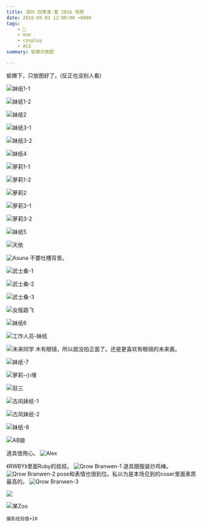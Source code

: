 ```yaml
---
title: 深圳 四季漫·夏 2016 场照
date: 2016-05-03 12:00:00 +0800
tags:
    - 📸
    - moe
    - cosplay
    - ACG
summary: 偷懒只放图

---
```


偷懒下，只放图好了。(反正也没别人看)


![妹纸1-1](http://7xozbx.com1.z0.glb.clouddn.com/shenzhen-cos-summer-2016/_MG_2134.jpg-w720p)

![妹纸1-2](http://7xozbx.com1.z0.glb.clouddn.com/shenzhen-cos-summer-2016/_MG_2127.jpg-w720p)

![妹纸2](http://7xozbx.com1.z0.glb.clouddn.com/shenzhen-cos-summer-2016/_MG_2118.jpg-w720p)

![妹纸3-1](http://7xozbx.com1.z0.glb.clouddn.com/shenzhen-cos-summer-2016/_MG_2125.jpg-w720p)

![妹纸3-2](http://7xozbx.com1.z0.glb.clouddn.com/shenzhen-cos-summer-2016/_MG_2106.jpg-w720p)

![妹纸4](http://7xozbx.com1.z0.glb.clouddn.com/shenzhen-cos-summer-2016/_MG_2345.jpg-w720p)

![萝莉1-1](http://7xozbx.com1.z0.glb.clouddn.com/shenzhen-cos-summer-2016/_MG_2297.jpg-w720p)

![萝莉1-2](http://7xozbx.com1.z0.glb.clouddn.com/shenzhen-cos-summer-2016/_MG_2309.jpg-w720p)

![萝莉2](http://7xozbx.com1.z0.glb.clouddn.com/shenzhen-cos-summer-2016/_MG_2288.jpg-w720p)

![萝莉3-1](http://7xozbx.com1.z0.glb.clouddn.com/shenzhen-cos-summer-2016/_MG_2215.jpg-w720p)

![萝莉3-2](http://7xozbx.com1.z0.glb.clouddn.com/shenzhen-cos-summer-2016/_MG_2225.jpg-w720p)

![妹纸5](http://7xozbx.com1.z0.glb.clouddn.com/shenzhen-cos-summer-2016/_MG_2210.jpg-w720p)

![天依](http://7xozbx.com1.z0.glb.clouddn.com/shenzhen-cos-summer-2016/_MG_2205.jpg-w720p)

![Asuna](http://7xozbx.com1.z0.glb.clouddn.com/shenzhen-cos-summer-2016/_MG_2194.jpg-w720p)
不要吐槽背景。

![武士桑-1](http://7xozbx.com1.z0.glb.clouddn.com/shenzhen-cos-summer-2016/_MG_2173.jpg-w720p)

![武士桑-2](http://7xozbx.com1.z0.glb.clouddn.com/shenzhen-cos-summer-2016/_MG_2168.jpg-w720p)

![武士桑-3](http://7xozbx.com1.z0.glb.clouddn.com/shenzhen-cos-summer-2016/_MG_2167.jpg-w720p)

![女版路飞](http://7xozbx.com1.z0.glb.clouddn.com/shenzhen-cos-summer-2016/_MG_2159.jpg-w720p)

![妹纸6](http://7xozbx.com1.z0.glb.clouddn.com/shenzhen-cos-summer-2016/_MG_2152.jpg-w720p)

![工作人员-妹纸](http://7xozbx.com1.z0.glb.clouddn.com/shenzhen-cos-summer-2016/_MG_2151.jpg-w720p)

![未来同学](http://7xozbx.com1.z0.glb.clouddn.com/shenzhen-cos-summer-2016/_MG_2146.jpg-w720p)
木有眼镜，所以就没拍正面了。还是更喜欢有眼镜的未来酱。

![妹纸-7](http://7xozbx.com1.z0.glb.clouddn.com/shenzhen-cos-summer-2016/_MG_2141.jpg-w720p)

![萝莉-小埋](http://7xozbx.com1.z0.glb.clouddn.com/shenzhen-cos-summer-2016/_MG_2124.jpg-w720p)

![狂三](http://7xozbx.com1.z0.glb.clouddn.com/shenzhen-cos-summer-2016/_MG_2104.jpg-w720p)

![古风妹纸-1](http://7xozbx.com1.z0.glb.clouddn.com/shenzhen-cos-summer-2016/_MG_2243.jpg-w720p)

![古风妹纸-2](http://7xozbx.com1.z0.glb.clouddn.com/shenzhen-cos-summer-2016/_MG_2252.jpg-w720p)

![妹纸-8](http://7xozbx.com1.z0.glb.clouddn.com/shenzhen-cos-summer-2016/_MG_2261.jpg-w720p)

![AB娘](http://7xozbx.com1.z0.glb.clouddn.com/shenzhen-cos-summer-2016/_MG_2264.jpg-h720p)

道具很用心。
![Alex](http://7xozbx.com1.z0.glb.clouddn.com/shenzhen-cos-summer-2016/_MG_2279.jpg-w720p)

《RWBY》里面Ruby的叔叔。
![Qrow Branwen-1](http://7xozbx.com1.z0.glb.clouddn.com/shenzhen-cos-summer-2016/_MG_2311.jpg-w720p)
道具跟服装炒鸡棒。
![Qrow Branwen-2](http://7xozbx.com1.z0.glb.clouddn.com/shenzhen-cos-summer-2016/_MG_2326.jpg-w720p)
pose和表情也很到位。私以为是本场见到的coser里面素质最高的。
![Qrow Branwen-3](http://7xozbx.com1.z0.glb.clouddn.com/shenzhen-cos-summer-2016/_MG_2333.jpg-w720p)

![](http://7xozbx.com1.z0.glb.clouddn.com/shenzhen-cos-summer-2016/_MG_2240.jpg-w720p)

![某Zoo](http://7xozbx.com1.z0.glb.clouddn.com/shenzhen-cos-summer-2016/_MG_2348.jpg-w720p)

	摄影经验值+10

